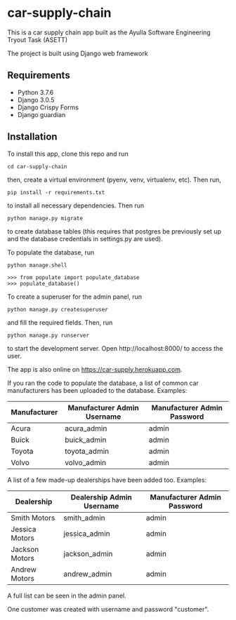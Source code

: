 # car-supply-chain

This is a car supply chain app built as the Ayulla Software Engineering Tryout Task (ASETT)

The project is built using Django web framework

## Requirements
 - Python 3.7.6
 - Django 3.0.5
 - Django Crispy Forms
 - Django guardian

## Installation
To install this app, clone this repo and run
```
cd car-supply-chain
```
then, create a virtual environment (pyenv, venv, virtualenv, etc). Then run, 
```
pip install -r requirements.txt
```
to install all necessary dependencies.
Then run 
```
python manage.py migrate
```
to create database tables (this requires that postgres be previously set up and the database credentials in settings.py are used).

To populate the database, run 
```
python manage.shell

>>> from populate import populate_database
>>> populate_database()
```
To create a superuser for the admin panel, run
```
python manage.py createsuperuser
```
and fill the required fields.
Then, run 
```
python manage.py runserver
```
to start the development server.
Open http://localhost:8000/ to access the user.

The app is also online on https://car-supply.herokuapp.com.

If you ran the code to populate the database, a list of common car manufacturers has been uploaded to the database. 
Examples:


| Manufacturer | Manufacturer Admin Username | Manufacturer Admin Password |
| -------- | ----------- | ----------|
| Acura | acura_admin | admin |
| Buick | buick_admin | admin |
| Toyota | toyota_admin | admin|
| Volvo | volvo_admin | admin |

A list of a few made-up dealerships have been added too. Examples:


| Dealership | Dealership Admin Username | Manufacturer Admin Password |
| -------- | ----------- | ----------|
| Smith Motors | smith_admin | admin |
| Jessica Motors | jessica_admin | admin |
| Jackson Motors | jackson_admin | admin|
| Andrew Motors | andrew_admin | admin |

A full list can be seen in the admin panel.

One customer was created with username and password "customer".